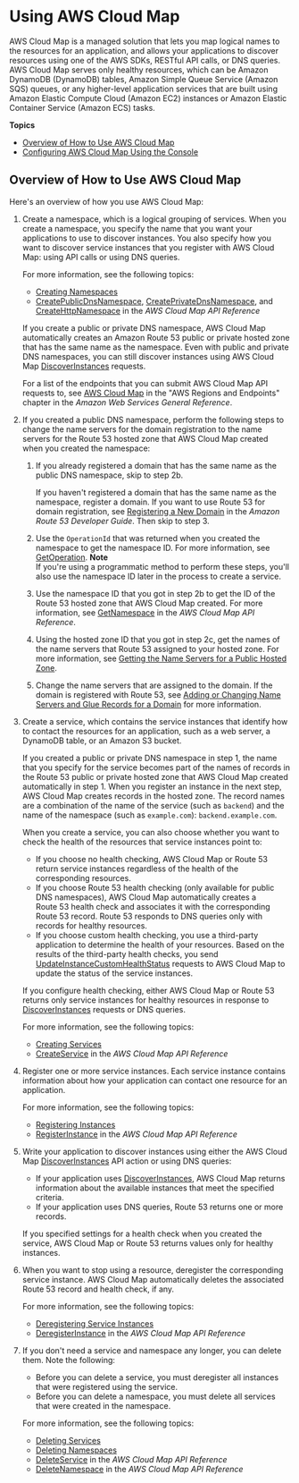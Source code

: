 # Using AWS Cloud Map<a name="using-cloud-map"></a>

AWS Cloud Map is a managed solution that lets you map logical names to the resources for an application, and allows your applications to discover resources using one of the AWS SDKs, RESTful API calls, or DNS queries\. AWS Cloud Map serves only healthy resources, which can be Amazon DynamoDB \(DynamoDB\) tables, Amazon Simple Queue Service \(Amazon SQS\) queues, or any higher\-level application services that are built using Amazon Elastic Compute Cloud \(Amazon EC2\) instances or Amazon Elastic Container Service \(Amazon ECS\) tasks\.

**Topics**
+ [Overview of How to Use AWS Cloud Map](#overview-service-discovery-tasks)
+ [Configuring AWS Cloud Map Using the Console](configuring-cloud-map.md)

## Overview of How to Use AWS Cloud Map<a name="overview-service-discovery-tasks"></a>

Here's an overview of how you use AWS Cloud Map:

1. Create a namespace, which is a logical grouping of services\. When you create a namespace, you specify the name that you want your applications to use to discover instances\. You also specify how you want to discover service instances that you register with AWS Cloud Map: using API calls or using DNS queries\.

   For more information, see the following topics:
   + [Creating Namespaces](creating-namespaces.md)
   + [CreatePublicDnsNamespace](https://docs.aws.amazon.com/cloud-map/latest/api/API_CreatePublicDnsNamespace.html), [CreatePrivateDnsNamespace](https://docs.aws.amazon.com/cloud-map/latest/api/API_CreatePrivateDnsNamespace.html), and [CreateHttpNamespace](https://docs.aws.amazon.com/cloud-map/latest/api/API_CreateHttpNamespace.html) in the *AWS Cloud Map API Reference*

   If you create a public or private DNS namespace, AWS Cloud Map automatically creates an Amazon Route 53 public or private hosted zone that has the same name as the namespace\. Even with public and private DNS namespaces, you can still discover instances using AWS Cloud Map [DiscoverInstances](https://docs.aws.amazon.com/cloud-map/latest/api/API_DiscoverInstances.html) requests\.

   For a list of the endpoints that you can submit AWS Cloud Map API requests to, see [AWS Cloud Map](https://docs.aws.amazon.com/general/latest/gr/rande.html#cloud_map_region) in the "AWS Regions and Endpoints" chapter in the *Amazon Web Services General Reference*\.

1. If you created a public DNS namespace, perform the following steps to change the name servers for the domain registration to the name servers for the Route 53 hosted zone that AWS Cloud Map created when you created the namespace:

   1. If you already registered a domain that has the same name as the public DNS namespace, skip to step 2b\.

      If you haven't registered a domain that has the same name as the namespace, register a domain\. If you want to use Route 53 for domain registration, see [Registering a New Domain](https://docs.aws.amazon.com/Route53/latest/DeveloperGuide/domain-register.html) in the *Amazon Route 53 Developer Guide*\. Then skip to step 3\.

   1. Use the `OperationId` that was returned when you created the namespace to get the namespace ID\. For more information, see [GetOperation](https://docs.aws.amazon.com/cloud-map/latest/api/API_GetOperation.html)\.
**Note**  
If you're using a programmatic method to perform these steps, you'll also use the namespace ID later in the process to create a service\.

   1. Use the namespace ID that you got in step 2b to get the ID of the Route 53 hosted zone that AWS Cloud Map created\. For more information, see [GetNamespace](https://docs.aws.amazon.com/cloud-map/latest/api/API_GetNamespace.html) in the *AWS Cloud Map API Reference*\.

   1. Using the hosted zone ID that you got in step 2c, get the names of the name servers that Route 53 assigned to your hosted zone\. For more information, see [Getting the Name Servers for a Public Hosted Zone](https://docs.aws.amazon.com/Route53/latest/DeveloperGuide/GetInfoAboutHostedZone.html)\.

   1. Change the name servers that are assigned to the domain\. If the domain is registered with Route 53, see [Adding or Changing Name Servers and Glue Records for a Domain](https://docs.aws.amazon.com/Route53/latest/DeveloperGuide/domain-name-servers-glue-records.html) for more information\.

1. Create a service, which contains the service instances that identify how to contact the resources for an application, such as a web server, a DynamoDB table, or an Amazon S3 bucket\.

   If you created a public or private DNS namespace in step 1, the name that you specify for the service becomes part of the names of records in the Route 53 public or private hosted zone that AWS Cloud Map created automatically in step 1\. When you register an instance in the next step, AWS Cloud Map creates records in the hosted zone\. The record names are a combination of the name of the service \(such as `backend`\) and the name of the namespace \(such as `example.com`\): `backend.example.com`\.

   When you create a service, you can also choose whether you want to check the health of the resources that service instances point to:
   + If you choose no health checking, AWS Cloud Map or Route 53 return service instances regardless of the health of the corresponding resources\.
   + If you choose Route 53 health checking \(only available for public DNS namespaces\), AWS Cloud Map automatically creates a Route 53 health check and associates it with the corresponding Route 53 record\. Route 53 responds to DNS queries only with records for healthy resources\.
   + If you choose custom health checking, you use a third\-party application to determine the health of your resources\. Based on the results of the third\-party health checks, you send [UpdateInstanceCustomHealthStatus](https://docs.aws.amazon.com/cloud-map/latest/api/API_UpdateInstanceCustomHealthStatus.html) requests to AWS Cloud Map to update the status of the service instances\.

   If you configure health checking, either AWS Cloud Map or Route 53 returns only service instances for healthy resources in response to [DiscoverInstances](https://docs.aws.amazon.com/cloud-map/latest/api/API_DiscoverInstances.html) requests or DNS queries\.

   For more information, see the following topics:
   + [Creating Services](creating-services.md)
   + [CreateService](https://docs.aws.amazon.com/cloud-map/latest/api/API_CreateService.html) in the *AWS Cloud Map API Reference*

1. Register one or more service instances\. Each service instance contains information about how your application can contact one resource for an application\.

   For more information, see the following topics:
   + [Registering Instances](registering-instances.md)
   + [RegisterInstance](https://docs.aws.amazon.com/cloud-map/latest/api/API_RegisterInstance.html) in the *AWS Cloud Map API Reference*

1. Write your application to discover instances using either the AWS Cloud Map [DiscoverInstances](https://docs.aws.amazon.com/cloud-map/latest/api/API_DiscoverInstances.html) API action or using DNS queries:
   + If your application uses [DiscoverInstances](https://docs.aws.amazon.com/cloud-map/latest/api/API_DiscoverInstances.html), AWS Cloud Map returns information about the available instances that meet the specified criteria\.
   + If your application uses DNS queries, Route 53 returns one or more records\.

   If you specified settings for a health check when you created the service, AWS Cloud Map or Route 53 returns values only for healthy instances\.

1. When you want to stop using a resource, deregister the corresponding service instance\. AWS Cloud Map automatically deletes the associated Route 53 record and health check, if any\.

   For more information, see the following topics:
   + [Deregistering Service Instances](deregistering-instances.md)
   + [DeregisterInstance](https://docs.aws.amazon.com/cloud-map/latest/api/API_DeregisterInstance.html) in the *AWS Cloud Map API Reference*

1. If you don't need a service and namespace any longer, you can delete them\. Note the following:
   + Before you can delete a service, you must deregister all instances that were registered using the service\.
   + Before you can delete a namespace, you must delete all services that were created in the namespace\.

   For more information, see the following topics:
   + [Deleting Services](deleting-services.md)
   + [Deleting Namespaces](deleting-namespaces.md)
   + [DeleteService](https://docs.aws.amazon.com/cloud-map/latest/api/API_DeleteService.html) in the *AWS Cloud Map API Reference*
   + [DeleteNamespace](https://docs.aws.amazon.com/cloud-map/latest/api/API_DeleteNamespace.html) in the *AWS Cloud Map API Reference*